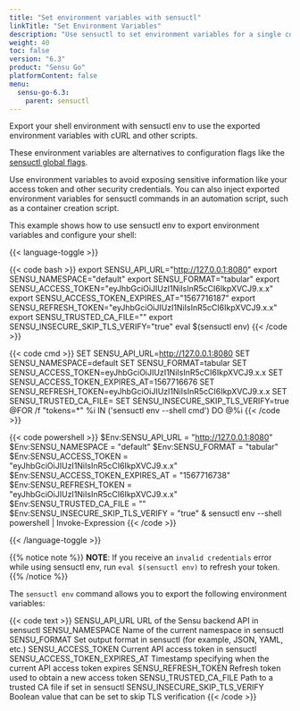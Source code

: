 ```yaml
---
title: "Set environment variables with sensuctl"
linkTitle: "Set Environment Variables"
description: "Use sensuctl to set environment variables for a single command or for all sensuctl commands and export and set environment variables on your system."
weight: 40
toc: false
version: "6.3"
product: "Sensu Go"
platformContent: false 
menu:
  sensu-go-6.3:
    parent: sensuctl
---
```


Export your shell environment with sensuctl env to use the exported environment variables with cURL and other scripts.

These environment variables are alternatives to configuration flags like the [sensuctl global flags][4].

Use environment variables to avoid exposing sensitive information like your access token and other security credentials.
You can also inject exported environment variables for sensuctl commands in an automation script, such as a container creation script.

This example shows how to use sensuctl env to export environment variables and configure your shell:

{{< language-toggle >}}

{{< code bash >}}
export SENSU_API_URL="http://127.0.0.1:8080"
export SENSU_NAMESPACE="default"
export SENSU_FORMAT="tabular"
export SENSU_ACCESS_TOKEN="eyJhbGciOiJIUzI1NiIsInR5cCI6IkpXVCJ9.x.x"
export SENSU_ACCESS_TOKEN_EXPIRES_AT="1567716187"
export SENSU_REFRESH_TOKEN="eyJhbGciOiJIUzI1NiIsInR5cCI6IkpXVCJ9.x.x"
export SENSU_TRUSTED_CA_FILE=""
export SENSU_INSECURE_SKIP_TLS_VERIFY="true"
eval $(sensuctl env)
{{< /code >}}

{{< code cmd >}}
SET SENSU_API_URL=http://127.0.0.1:8080
SET SENSU_NAMESPACE=default
SET SENSU_FORMAT=tabular
SET SENSU_ACCESS_TOKEN=eyJhbGciOiJIUzI1NiIsInR5cCI6IkpXVCJ9.x.x
SET SENSU_ACCESS_TOKEN_EXPIRES_AT=1567716676
SET SENSU_REFRESH_TOKEN=eyJhbGciOiJIUzI1NiIsInR5cCI6IkpXVCJ9.x.x
SET SENSU_TRUSTED_CA_FILE=
SET SENSU_INSECURE_SKIP_TLS_VERIFY=true
@FOR /f "tokens=*" %i IN ('sensuctl env --shell cmd') DO @%i
{{< /code >}}

{{< code powershell >}}
$Env:SENSU_API_URL = "http://127.0.0.1:8080"
$Env:SENSU_NAMESPACE = "default"
$Env:SENSU_FORMAT = "tabular"
$Env:SENSU_ACCESS_TOKEN = "eyJhbGciOiJIUzI1NiIsInR5cCI6IkpXVCJ9.x.x"
$Env:SENSU_ACCESS_TOKEN_EXPIRES_AT = "1567716738"
$Env:SENSU_REFRESH_TOKEN = "eyJhbGciOiJIUzI1NiIsInR5cCI6IkpXVCJ9.x.x"
$Env:SENSU_TRUSTED_CA_FILE = ""
$Env:SENSU_INSECURE_SKIP_TLS_VERIFY = "true"
& sensuctl env --shell powershell | Invoke-Expression
{{< /code >}}

{{< /language-toggle >}}

{{% notice note %}}
**NOTE**: If you receive an `invalid credentials` error while using sensuctl env, run `eval $(sensuctl env)` to refresh your token.
{{% /notice %}}

The `sensuctl env` command allows you to export the following environment variables:

{{< code text >}}
SENSU_API_URL                     URL of the Sensu backend API in sensuctl
SENSU_NAMESPACE                   Name of the current namespace in sensuctl
SENSU_FORMAT                      Set output format in sensuctl (for example, JSON, YAML, etc.)
SENSU_ACCESS_TOKEN                Current API access token in sensuctl
SENSU_ACCESS_TOKEN_EXPIRES_AT     Timestamp specifying when the current API access token expires
SENSU_REFRESH_TOKEN               Refresh token used to obtain a new access token
SENSU_TRUSTED_CA_FILE             Path to a trusted CA file if set in sensuctl
SENSU_INSECURE_SKIP_TLS_VERIFY    Boolean value that can be set to skip TLS verification
{{< /code >}}


[4]: ../#global-flags
[5]: ../#sensuctl-configure-flags
